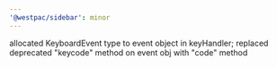 ```yaml
---
'@westpac/sidebar': minor
---
```


allocated KeyboardEvent type to event object in keyHandler; replaced deprecated "keycode" method on event obj with "code" method
